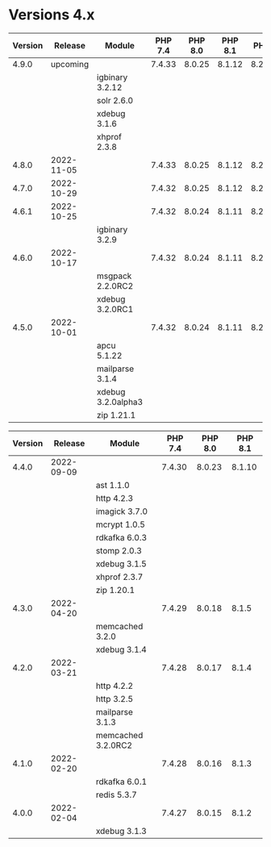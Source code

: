 <!-- markdownlint-disable MD013 -->
# Versions 4.x

| Version | Release    | Module             | PHP 7.4 | PHP 8.0 | PHP 8.1 | PHP 8.2  |
|---------|------------|--------------------|---------|---------|---------|----------|
| 4.9.0   | upcoming   |                    | 7.4.33  | 8.0.25  | 8.1.12  | 8.2.0RC5 |
|         |            | igbinary 3.2.12    |         |         |         |          |
|         |            | solr 2.6.0         |         |         |         |          |
|         |            | xdebug 3.1.6       |         |         |         |          |
|         |            | xhprof 2.3.8       |         |         |         |          |
| 4.8.0   | 2022-11-05 |                    | 7.4.33  | 8.0.25  | 8.1.12  | 8.2.0RC5 |
| 4.7.0   | 2022-10-29 |                    | 7.4.32  | 8.0.25  | 8.1.12  | 8.2.0RC5 |
| 4.6.1   | 2022-10-25 |                    | 7.4.32  | 8.0.24  | 8.1.11  | 8.2.0RC4 |
|         |            | igbinary 3.2.9     |         |         |         |          |
| 4.6.0   | 2022-10-17 |                    | 7.4.32  | 8.0.24  | 8.1.11  | 8.2.0RC4 |
|         |            | msgpack 2.2.0RC2   |         |         |         |          |
|         |            | xdebug 3.2.0RC1    |         |         |         |          |
| 4.5.0   | 2022-10-01 |                    | 7.4.32  | 8.0.24  | 8.1.11  | 8.2.0RC3 |
|         |            | apcu 5.1.22        |         |         |         |          |
|         |            | mailparse 3.1.4    |         |         |         |          |
|         |            | xdebug 3.2.0alpha3 |         |         |         |          |
|         |            | zip 1.21.1         |         |         |         |          |

| Version | Release    | Module             | PHP 7.4 | PHP 8.0 | PHP 8.1 |
|---------|------------|--------------------|---------|---------|---------|
| 4.4.0   | 2022-09-09 |                    |  7.4.30 |  8.0.23 |  8.1.10 |
|         |            | ast 1.1.0          |         |         |         |
|         |            | http 4.2.3         |         |         |         |
|         |            | imagick 3.7.0      |         |         |         |
|         |            | mcrypt 1.0.5       |         |         |         |
|         |            | rdkafka 6.0.3      |         |         |         |
|         |            | stomp 2.0.3        |         |         |         |
|         |            | xdebug 3.1.5       |         |         |         |
|         |            | xhprof 2.3.7       |         |         |         |
|         |            | zip 1.20.1         |         |         |         |
| 4.3.0   | 2022-04-20 |                    |  7.4.29 |  8.0.18 |  8.1.5  |
|         |            | memcached 3.2.0    |         |         |         |
|         |            | xdebug 3.1.4       |         |         |         |
| 4.2.0   | 2022-03-21 |                    |  7.4.28 |  8.0.17 |  8.1.4  |
|         |            | http 4.2.2         |         |         |         |
|         |            | http 3.2.5         |         |         |         |
|         |            | mailparse 3.1.3    |         |         |         |
|         |            | memcached 3.2.0RC2 |         |         |         |
| 4.1.0   | 2022-02-20 |                    |  7.4.28 |  8.0.16 |  8.1.3  |
|         |            | rdkafka 6.0.1      |         |         |         |
|         |            | redis 5.3.7        |         |         |         |
| 4.0.0   | 2022-02-04 |                    |  7.4.27 |  8.0.15 |  8.1.2  |
|         |            | xdebug 3.1.3       |         |         |         |
